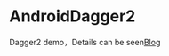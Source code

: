 # AndroidDagger2
 Dagger2 demo，Details can be seen[Blog](http://hjxandhmr.github.io/2016/05/23/Android-Dagger2-DI/)
